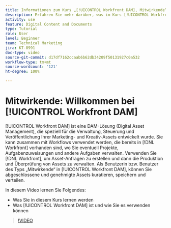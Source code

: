 ```yaml
---
title: Informationen zum Kurs „[!UICONTROL Workfront DAM], Mitwirkende“
description: Erfahren Sie mehr darüber, was im Kurs [!UICONTROL Workfront DAM], Mitwirkende“ behandelt wird.
activity: use
feature: Digital Content and Documents
type: Tutorial
role: User
level: Beginner
team: Technical Marketing
jira: KT-8991
doc-type: video
source-git-commit: d17df7162ccaab6b62db34209f50131927c0a532
workflow-type: tm+mt
source-wordcount: '121'
ht-degree: 100%

---
```


# Mitwirkende: Willkommen bei [!UICONTROL Workfront DAM]

[!UICONTROL Workfront DAM] ist eine DAM-Lösung (Digital Asset Management), die speziell für die Verwaltung, Steuerung und Veröffentlichung Ihrer Marketing- und Kreativ-Assets entwickelt wurde. Sie kann zusammen mit Workflows verwendet werden, die bereits in [!DNL Workfront] vorhanden sind, wo Sie eventuell Projekte, Aufgabenzuweisungen und andere Aufgaben verwalten. Verwenden Sie [!DNL Workfront], um Asset-Anfragen zu erstellen und dann die Produktion und Überprüfung von Assets zu verwalten. Als Benutzerin bzw. Benutzer des Typs „Mitwirkende“ in [!UICONTROL Workfront DAM], können Sie abgeschlossene und genehmigte Assets kuratieren, speichern und verteilen.

In diesem Video lernen Sie Folgendes:

* Was Sie in diesem Kurs lernen werden
* Was [!UICONTROL Workfront DAM] ist und wie Sie es verwenden können

>[!VIDEO](https://video.tv.adobe.com/v/335251/?quality=12&learn=on&enablevpops)
